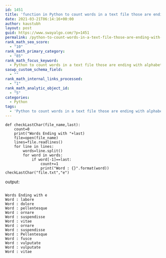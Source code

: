 ```yaml
---
id: 1451
title: 'function in Python to count words in a text file those are ending with alphabet &#8220;e&#8221;'
date: 2021-03-21T06:14:16+00:00
author: kaustubh
layout: post
guid: https://www.swayalgo.com/?p=1451
permalink: /python-to-count-words-in-a-text-file-those-are-ending-with-alphabet-e/
rank_math_seo_score:
  - "10"
rank_math_primary_category:
  - "85"
rank_math_focus_keyword:
  - Python to count words in a text file those are ending with alphabet e
saswp_custom_schema_field:
  - ""
rank_math_internal_links_processed:
  - "1"
rank_math_analytic_object_id:
  - "5"
categories:
  - Python
tags:
  - 'Python to count words in a text file those are ending with alphabet &quot;e&quot;'
---
```

<pre class="wp-block-code"><code>def checkLastChar(file_name,last):
    count=0
    print("Words Ending with "+last)
    file=open(file_name)
    lines=file.readlines()
    for line in lines:
        words=line.split()
        for word in words:
            if word&#91;-1]==last:
                count+=1
                print("Word : {}".format(word))
checkLastChar("file.txt","e")</code></pre>

output:

<pre class="wp-block-code"><code>
Words Ending with e
Word : labore
Word : dolore
Word : pellentesque
Word : ornare
Word : suspendisse
Word : vitae
Word : ornare
Word : suspendisse
Word : Pellentesque
Word : fusce
Word : vulputate
Word : vulputate
Word : vitae</code></pre>